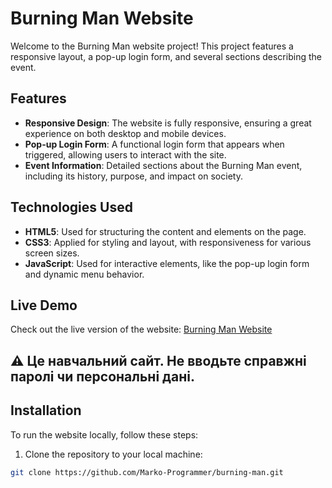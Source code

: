# Burning Man Website

Welcome to the Burning Man website project! This project features a responsive layout, a pop-up login form, and several sections describing the event.

## Features
- **Responsive Design**: The website is fully responsive, ensuring a great experience on both desktop and mobile devices.
- **Pop-up Login Form**: A functional login form that appears when triggered, allowing users to interact with the site.
- **Event Information**: Detailed sections about the Burning Man event, including its history, purpose, and impact on society.

## Technologies Used
- **HTML5**: Used for structuring the content and elements on the page.
- **CSS3**: Applied for styling and layout, with responsiveness for various screen sizes.
- **JavaScript**: Used for interactive elements, like the pop-up login form and dynamic menu behavior.

## Live Demo

Check out the live version of the website: [Burning Man Website](https://marko-programmer.github.io/burning-man/)

## ⚠️ **Це навчальний сайт. Не вводьте справжні паролі чи персональні дані.**



## Installation

To run the website locally, follow these steps:

1. Clone the repository to your local machine:

```bash
git clone https://github.com/Marko-Programmer/burning-man.git
